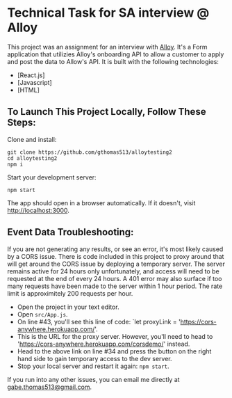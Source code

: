# Technical Task for SA interview @ Alloy

This project was an assignment for an interview with [Alloy](https://www.alloy.com/). It's a Form application that utilizies Alloy's onboarding API to allow a customer to apply and post the data to Allow's API. It is built with the following technologies:

- [React.js]
- [Javascript]
- [HTML]

## To Launch This Project Locally, Follow These Steps:

Clone and install:

```
git clone https://github.com/gthomas513/alloytesting2
cd alloytesting2
npm i
```

Start your development server:

```
npm start
```

The app should open in a browser automatically. If it doesn't, visit [http://localhost:3000](http://localhost.com:3000).

## Event Data Troubleshooting:

If you are not generating any results, or see an error, it's most likely caused by a CORS issue. There is code included in this project to proxy around that will get around the CORS issue by deploying a temporary server. The server remains active for 24 hours only unfortunately, and access will need to be requested at the end of every 24 hours. A 401 error may also surface if too many requests have been made to the server within 1 hour period. The rate limit is approximitely 200 requests per hour.

- Open the project in your text editor.
- Open `src/App.js`.
- On line #43, you'll see this line of code: `let proxyLink = 'https://cors-anywhere.herokuapp.com/'.
- This is the URL for the proxy server. However, you'll need to head to 'https://cors-anywhere.herokuapp.com/corsdemo/' instead.
- Head to the above link on line #34 and press the button on the right hand side to gain temporary access to the dev server.
- Stop your local server and restart it again: `npm start`.

If you run into any other issues, you can email me directly at [gabe.thomas513@gmail.com](mailto:gabe.thomas513@gmail.com).


```

```

